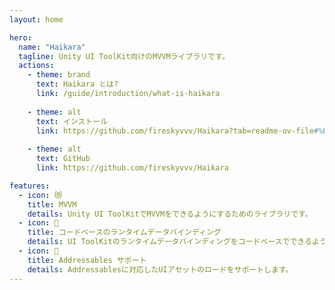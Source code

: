```yaml
---
layout: home

hero:
  name: "Haikara"
  tagline: Unity UI ToolKit向けのMVVMライブラリです。
  actions:
    - theme: brand
      text: Haikara とは?
      link: /guide/introduction/what-is-haikara
    
    - theme: alt
      text: インストール
      link: https://github.com/fireskyvvv/Haikara?tab=readme-ov-file#%E5%B0%8E%E5%85%A5%E6%96%B9%E6%B3%95
      
    - theme: alt
      text: GitHub
      link: https://github.com/fireskyvvv/Haikara

features:
  - icon: 😻
    title: MVVM
    details: Unity UI ToolKitでMVVMをできるようにするためのライブラリです。
  - icon: 🐶
    title: コードベースのランタイムデータバインディング
    details: UI ToolKitのランタイムデータバインディングをコードベースでできるようにします。
  - icon: 🦔
    title: Addressables サポート
    details: Addressablesに対応したUIアセットのロードをサポートします。
---
```


